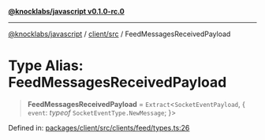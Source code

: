 [**@knocklabs/javascript v0.1.0-rc.0**](../../../README.md)

***

[@knocklabs/javascript](../../../modules.md) / [client/src](../README.md) / FeedMessagesReceivedPayload

# Type Alias: FeedMessagesReceivedPayload

> **FeedMessagesReceivedPayload** = `Extract`\<`SocketEventPayload`, \{ `event`: *typeof* `SocketEventType.NewMessage`; \}\>

Defined in: [packages/client/src/clients/feed/types.ts:26](https://github.com/knocklabs/javascript/blob/main/packages/client/src/clients/feed/types.ts#L26)
